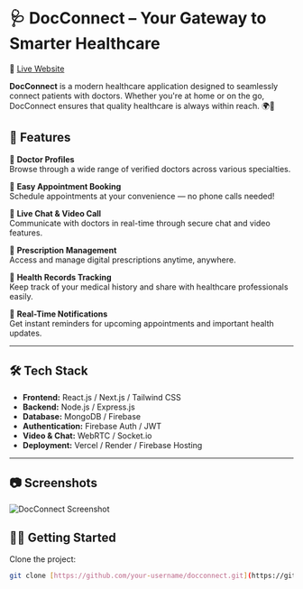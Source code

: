 # 🩺 DocConnect – Your Gateway to Smarter Healthcare

🔗 [Live Website](https://bistro-boss-f9cc6.web.app/)  

**DocConnect** is a modern healthcare application designed to seamlessly connect patients with doctors. Whether you're at home or on the go, DocConnect ensures that quality healthcare is always within reach. 🌍💙

## 🚀 Features

🔹 **Doctor Profiles**  
Browse through a wide range of verified doctors across various specialties.

🔹 **Easy Appointment Booking**  
Schedule appointments at your convenience — no phone calls needed!

🔹 **Live Chat & Video Call**  
Communicate with doctors in real-time through secure chat and video features.

🔹 **Prescription Management**  
Access and manage digital prescriptions anytime, anywhere.

🔹 **Health Records Tracking**  
Keep track of your medical history and share with healthcare professionals easily.

🔹 **Real-Time Notifications**  
Get instant reminders for upcoming appointments and important health updates.

---

## 🛠️ Tech Stack

- **Frontend:** React.js / Next.js / Tailwind CSS  
- **Backend:** Node.js / Express.js  
- **Database:** MongoDB / Firebase  
- **Authentication:** Firebase Auth / JWT  
- **Video & Chat:** WebRTC / Socket.io  
- **Deployment:** Vercel / Render / Firebase Hosting

---

## 📷 Screenshots

![DocConnect Screenshot](https://i.ibb.co/BKrSZxHF/Screenshot-2025-07-31-165747.png)


## 🧑‍💻 Getting Started

Clone the project:

```bash
git clone [https://github.com/your-username/docconnect.git](https://github.com/AbdullahAlZubaerOfficial/Doctor-Client-New.git)

